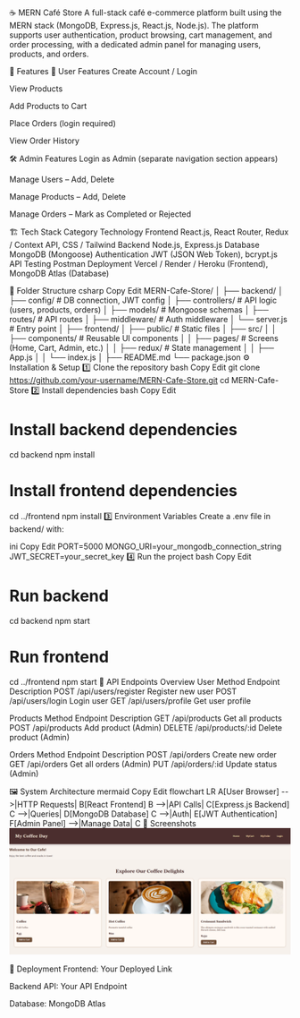 ☕ MERN Café Store
A full-stack café e-commerce platform built using the MERN stack (MongoDB, Express.js, React.js, Node.js).
The platform supports user authentication, product browsing, cart management, and order processing, with a dedicated admin panel for managing users, products, and orders.

📌 Features
👤 User Features
Create Account / Login

View Products

Add Products to Cart

Place Orders (login required)

View Order History

🛠 Admin Features
Login as Admin (separate navigation section appears)

Manage Users – Add, Delete

Manage Products – Add, Delete

Manage Orders – Mark as Completed or Rejected

🏗 Tech Stack
Category	Technology
Frontend	React.js, React Router, Redux / Context API, CSS / Tailwind
Backend	Node.js, Express.js
Database	MongoDB (Mongoose)
Authentication	JWT (JSON Web Token), bcrypt.js
API Testing	Postman
Deployment	Vercel / Render / Heroku (Frontend), MongoDB Atlas (Database)

📂 Folder Structure
csharp
Copy
Edit
MERN-Cafe-Store/
│
├── backend/
│   ├── config/        # DB connection, JWT config
│   ├── controllers/   # API logic (users, products, orders)
│   ├── models/        # Mongoose schemas
│   ├── routes/        # API routes
│   ├── middleware/    # Auth middleware
│   └── server.js      # Entry point
│
├── frontend/
│   ├── public/        # Static files
│   ├── src/
│   │   ├── components/ # Reusable UI components
│   │   ├── pages/      # Screens (Home, Cart, Admin, etc.)
│   │   ├── redux/      # State management
│   │   ├── App.js
│   │   └── index.js
│
├── README.md
└── package.json
⚙️ Installation & Setup
1️⃣ Clone the repository
bash
Copy
Edit
git clone https://github.com/your-username/MERN-Cafe-Store.git
cd MERN-Cafe-Store
2️⃣ Install dependencies
bash
Copy
Edit
# Install backend dependencies
cd backend
npm install

# Install frontend dependencies
cd ../frontend
npm install
3️⃣ Environment Variables
Create a .env file in backend/ with:

ini
Copy
Edit
PORT=5000
MONGO_URI=your_mongodb_connection_string
JWT_SECRET=your_secret_key
4️⃣ Run the project
bash
Copy
Edit
# Run backend
cd backend
npm start

# Run frontend
cd ../frontend
npm start
🔗 API Endpoints Overview
User
Method	Endpoint	Description
POST	/api/users/register	Register new user
POST	/api/users/login	Login user
GET	/api/users/profile	Get user profile

Products
Method	Endpoint	Description
GET	/api/products	Get all products
POST	/api/products	Add product (Admin)
DELETE	/api/products/:id	Delete product (Admin)

Orders
Method	Endpoint	Description
POST	/api/orders	Create new order
GET	/api/orders	Get all orders (Admin)
PUT	/api/orders/:id	Update status (Admin)

🖼 System Architecture
mermaid
Copy
Edit
flowchart LR
    A[User Browser] -->|HTTP Requests| B[React Frontend]
    B -->|API Calls| C[Express.js Backend]
    C -->|Queries| D[MongoDB Database]
    C -->|Auth| E[JWT Authentication]
    F[Admin Panel] -->|Manage Data| C
📸 Screenshots
![Home Page Screenshot](public/home.png)



🚀 Deployment
Frontend: Your Deployed Link

Backend API: Your API Endpoint

Database: MongoDB Atlas

